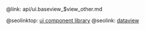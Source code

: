 @link: api/ui.baseview_$view_other.md

@seolinktop: [ui component library](https://webix.com)
@seolink: [dataview](https://webix.com/widget/dataview/)